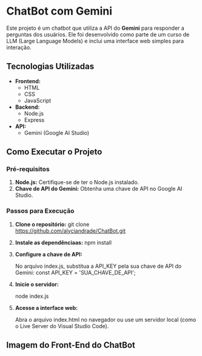 # ChatBot com Gemini

Este projeto é um chatbot que utiliza a API do **Gemini** para responder a perguntas dos usuários. Ele foi desenvolvido como parte de um curso de LLM (Large Language Models) e inclui uma interface web simples para interação.

## Tecnologias Utilizadas

- **Frontend:**
  - HTML
  - CSS
  - JavaScript
- **Backend:**
  - Node.js
  - Express
- **API:**
  - Gemini (Google AI Studio)

## Como Executar o Projeto

### Pré-requisitos

1. **Node.js:** Certifique-se de ter o Node.js instalado.
2. **Chave de API do Gemini:** Obtenha uma chave de API no Google AI Studio.

### Passos para Execução

1. **Clone o repositório:**
   git clone https://github.com/alyciandrade/ChatBot.git
   
2. **Instale as dependênciaas:**
   npm install

3. **Configure a chave de API:**

   No arquivo index.js, substitua a API_KEY pela sua chave de API do Gemini:
   const API_KEY = 'SUA_CHAVE_DE_API';

4. **Inicie o servidor:**

   node index.js

5. **Acesse a interface web:**

   Abra o arquivo index.html no navegador ou use um servidor local (como o Live Server do Visual Studio Code).

## Imagem do Front-End do ChatBot


